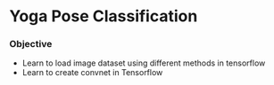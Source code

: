 # Yoga Pose Classification

### Objective
 - Learn to load image dataset using different methods in tensorflow
 - Learn to create convnet in Tensorflow
